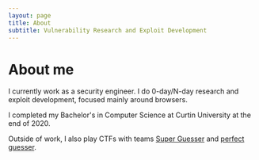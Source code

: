 ```yaml
---
layout: page
title: About
subtitle: Vulnerability Research and Exploit Development
---
```


# About me

I currently work as a security engineer. I do 0-day/N-day research and exploit development, focused mainly around browsers.

I completed my Bachelor's in Computer Science at Curtin University at the end of 2020.

Outside of work, I also play CTFs with teams [Super Guesser](https://guesser.team) and [perfect guesser](https://ctftime.org/team/142232).
